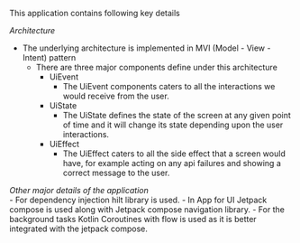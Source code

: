 This application contains following key details

*Architecture*

- The underlying architecture is implemented in MVI (Model - View - Intent) pattern
    - There are three major components define under this architecture
      - UiEvent
        - The UiEvent components caters to all the interactions we would receive from the user.
      - UiState
        - The UiState defines the state of the screen at any given point of time and it will change its state depending upon the user interactions.
      - UiEffect
        - The UiEffect caters to all the side effect that a screen would have, for example acting on any api failures and showing a correct message to the user.


*Other major details of the application*  
        - For dependency injection hilt library is used.
        - In App for UI Jetpack compose is used along with Jetpack compose navigation library.
        - For the background tasks Kotlin Coroutines with flow is used as it is better integrated with the jetpack compose.
